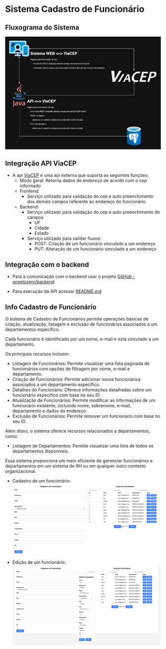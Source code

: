 # Sistema Cadastro de Funcionário

## Fluxograma do Sistema
![fluxograma-frontend.drawio](./images/fluxograma-frontend.drawio.png)

## Integração API ViaCEP
- A api [ViaCEP](viacep.com.br/ws/13063000/json/) é uma api externa que suporta as seguintes funções:
    - Modo geral: Retorna dados de endereço de acordo com o cep informado
    - Frontend:
        - Serviço utilizado para validação do cep e auto preenchimento dos demais campos referente ao endereço do funcionário
    - Backend:
        - Serviço utilizado para validação do cep e auto preenchimento do campos
            - UF
            - Cidade
            - Estado
        - Serviço utilizado para validar fluxos:
            - POST: Criação de um funcionário vinculado a um endereço
            - PUT: Alteração de um funcionário vinculado a um endereço

## Integração com o backend
- Para a comunicação com o backend usar o projeto [GitHub - angelozero/backend](https://github.com/angelozero/backend)

- Para execução da API acessar [README.md](https://github.com/angelozero/backend/blob/main/README.md) 

## Info Cadastro de Funcionário

O sistema de Cadastro de Funcionários permite operações básicas de criação, atualização, listagem e exclusão de funcionários associados a um departamentos específico.

Cada funcionário é identificado por um nome, e-mail e está vinculado a um departamento.

Os principais recursos incluem:

- Listagem de Funcionários: Permite visualizar uma lista paginada de funcionários com opções de filtragem por nome, e-mail e departamento.
- Criação de Funcionários: Permite adicionar novos funcionários associados a um departamento específico.
- Detalhes do Funcionário: Oferece informações detalhadas sobre um funcionário específico com base no seu ID.
- Atualização de Funcionários: Permite modificar as informações de um funcionário existente, incluindo nome, sobrenome, e-mail, departamento e dados do endereço.
- Exclusão de Funcionários: Permite remover um funcionário com base no seu ID.

Além disso, o sistema oferece recursos relacionados a departamentos, como:

- Listagem de Departamentos: Permite visualizar uma lista de todos os departamentos disponíveis.

Essa sistema proporciona um meio eficiente de gerenciar funcionários e departamentos em um sistema de RH ou em qualquer outro contexto organizacional.
- Cadastro de um funcionário:
    ![layout](./images/layout.png)

- Edição de um funcionário:
    ![edit](./images/edit.png)